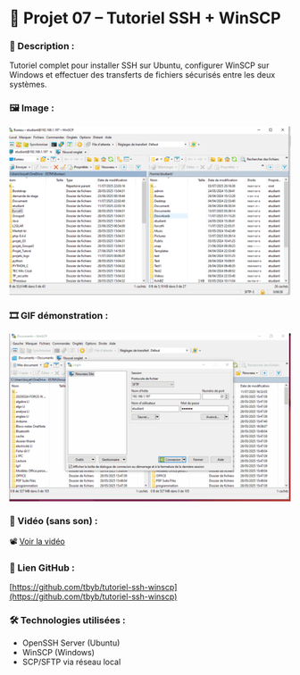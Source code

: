 # 🔐 Projet 07 – Tutoriel SSH + WinSCP

### 📝 Description :
Tutoriel complet pour installer SSH sur Ubuntu, configurer WinSCP sur Windows et effectuer des transferts de fichiers sécurisés entre les deux systèmes.

### 🖼️ Image :
![Transfert Ubuntu → Windows](captures/transfert.png)

### 🎞️ GIF démonstration :
![GIF démo](captures/demo_Winscp.gif)

### 🎥 Vidéo (sans son) :
📽️ [Voir la vidéo](https://drive.google.com/file/d/1yMXTu_xNuj40jspSzVkXfGv5h7pdJkWx/view?usp=sharing&t=3)

### 🔗 Lien GitHub :
[https://github.com/tbyb/tutoriel-ssh-winscp](https://github.com/tbyb/tutoriel-ssh-winscp)

### 🛠️ Technologies utilisées :
- OpenSSH Server (Ubuntu)
- WinSCP (Windows)
- SCP/SFTP via réseau local
